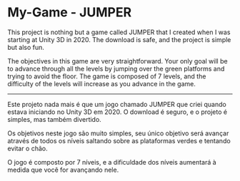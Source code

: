 # My-Game - JUMPER

This project is nothing but a game called JUMPER that I created when I was starting at Unity 3D in 2020. The download is safe, and the project is simple but also fun.

The objectives in this game are very straightforward. Your only goal will be to advance through all the levels by jumping over the green platforms and trying to avoid the floor.
The game is composed of 7 levels, and the difficulty of the levels will increase as you advance in the game.


________________________________________________________________________________________



Este projeto nada mais é que um jogo chamado JUMPER que criei quando estava iniciando no 
Unity 3D em 2020. O download é seguro, e o projeto é simples, mas também divertido.

Os objetivos neste jogo são muito simples, seu único objetivo será avançar
através de todos os níveis saltando sobre as plataformas verdes e tentando evitar o chão.

O jogo é composto por 7 níveis, e a dificuldade dos níveis aumentará à medida que você for
avançando nele.
